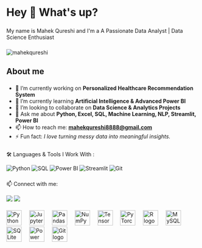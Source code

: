<h1 align="left">Hey 👋 What's up?</h1>

###

<p align="left">My name is Mahek Qureshi and I'm a A Passionate Data Analyst | Data Science Enthusiast </p>

###
<p align="left"> 
  <img src="https://komarev.com/ghpvc/?username=mahekqureshi&label=Profile%20views&color=0e75b6&style=flat" alt="mahekqureshi" />
</p>

<h2 align="left">About me</h2>

###

- 🔭 I’m currently working on **Personalized Healthcare Recommendation System**
- 🌱 I’m currently learning **Artificial Intelligence & Advanced Power BI**
- 👯 I’m looking to collaborate on **Data Science & Analytics Projects**
- 💬 Ask me about **Python, Excel, SQL, Machine Learning, NLP, Streamlit, Power BI**
- 📫 How to reach me: **mahekqureshi8888@gmail.com**
- ⚡ Fun fact: *I love turning messy data into meaningful insights.*

### 

🛠️ Languages & Tools I Work With :

![Python](https://img.shields.io/badge/-Python-333333?style=flat&logo=python)
![SQL](https://img.shields.io/badge/-SQL-333333?style=flat&logo=mysql)
![Power BI](https://img.shields.io/badge/-Power%20BI-333333?style=flat&logo=powerbi)
![Streamlit](https://img.shields.io/badge/-Streamlit-333333?style=flat&logo=streamlit)
![Git](https://img.shields.io/badge/-Git-333333?style=flat&logo=git)

###

📫 Connect with me:
<p align="left">
  <a href="https://linkedin.com/in/mahekqureshi" target="blank"><img align="center" src="https://img.shields.io/badge/-LinkedIn-blue?style=flat&logo=linkedin" /></a>
  <a href="mailto:mahekqureshi8888@gmail.com"><img align="center" src="https://img.shields.io/badge/-Gmail-red?style=flat&logo=gmail" /></a>
</p>

### 

<div align="left">
  <img src="https://cdn.jsdelivr.net/gh/devicons/devicon/icons/python/python-original.svg" height="40" alt="Python logo" />
  <img width="12" />
  <img src="https://cdn.jsdelivr.net/gh/devicons/devicon/icons/jupyter/jupyter-original.svg" height="40" alt="Jupyter logo" />
  <img width="12" />
  <img src="https://cdn.jsdelivr.net/gh/devicons/devicon/icons/pandas/pandas-original.svg" height="40" alt="Pandas logo" />
  <img width="12" />
  <img src="https://cdn.jsdelivr.net/gh/devicons/devicon/icons/numpy/numpy-original.svg" height="40" alt="NumPy logo" />
  <img width="12" />
  <img src="https://cdn.jsdelivr.net/gh/devicons/devicon/icons/tensorflow/tensorflow-original.svg" height="40" alt="TensorFlow logo" />
  <img width="12" />
  <img src="https://cdn.jsdelivr.net/gh/devicons/devicon/icons/pytorch/pytorch-original.svg" height="40" alt="PyTorch logo" />
  <img width="12" />
  <img src="https://cdn.jsdelivr.net/gh/devicons/devicon/icons/r/r-original.svg" height="40" alt="R logo" />
  <img width="12" />
  <img src="https://cdn.jsdelivr.net/gh/devicons/devicon/icons/mysql/mysql-original.svg" height="40" alt="MySQL logo" />
  <img width="12" />
  <img src="https://cdn.jsdelivr.net/gh/devicons/devicon/icons/sqlite/sqlite-original.svg" height="40" alt="SQLite logo" />
  <img width="12" />
  <img src="https://www.vectorlogo.zone/logos/microsoft_powerbi/microsoft_powerbi-icon.svg" height="40" alt="Power BI logo" />
  <img width="12" />
  <img src="https://cdn.jsdelivr.net/gh/devicons/devicon/icons/git/git-original.svg" height="40" alt="Git logo" />
</div>


###
